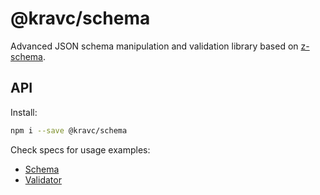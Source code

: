# @kravc/schema

Advanced JSON schema manipulation and validation library based on
[z-schema](https://github.com/zaggino/z-schema).

## API

Install:

```sh
npm i --save @kravc/schema
```

Check specs for usage examples:

- [Schema](./test/Schema.spec.js)
- [Validator](./test/Validator.spec.js)
